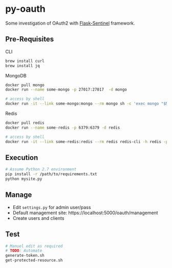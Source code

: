 # py-oauth

Some investigation of OAuth2 with [Flask-Sentinel](https://pypi.python.org/pypi/Flask-Sentinel) framework.



## Pre-Requisites

CLI
```bash
brew install curl
brew install jq
```

MongoDB
```bash
docker pull mongo
docker run --name some-mongo -p 27017:27017  -d mongo

# access by shell
docker run -it --link some-mongo:mongo --rm mongo sh -c 'exec mongo "$MONGO_PORT_27017_TCP_ADDR:$MONGO_PORT_27017_TCP_PORT/test"'
```

Redis
```bash
docker pull redis
docker run --name some-redis -p 6379:6379 -d redis

# access by shell
docker run -it --link some-redis:redis --rm redis redis-cli -h redis -p 6379
```

## Execution

```bash
# Assume Python 2.7 environment
pip install -r /path/to/requirements.txt
python mysite.py
```

## Manage

* Edit `settings.py` for admin user/pass
* Default management site:
https://localhost:5000/oauth/management
* Create users and clients

## Test

```bash
# Manuel edit as required
# TODO: Automate
generate-token.sh
get-protected-resource.sh
```
